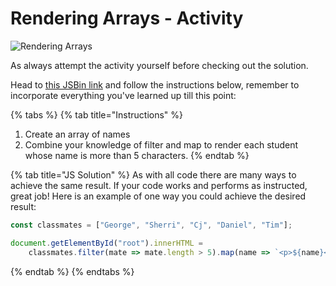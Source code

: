 # Rendering Arrays - Activity

![Rendering Arrays](../.gitbook/assets/image%20%2892%29.png)

As always attempt the activity yourself before checking out the solution.

Head to [this JSBin link](https://jsbin.com/vivufom/2/edit?html,js,output) and follow the instructions below, remember to incorporate everything you've learned up till this point:

{% tabs %}
{% tab title="Instructions" %}
1. Create an array of names
2. Combine your knowledge of filter and map to render each student whose name is more than 5 characters.
{% endtab %}

{% tab title="JS Solution" %}
As with all code there are many ways to achieve the same result. If your code works and performs as instructed, great job! Here is an example of one way you could achieve the desired result:

```javascript
const classmates = ["George", "Sherri", "Cj", "Daniel", "Tim"];

document.getElementById("root").innerHTML = 
	classmates.filter(mate => mate.length > 5).map(name => `<p>${name}</p>`).join('');
```
{% endtab %}
{% endtabs %}

 

